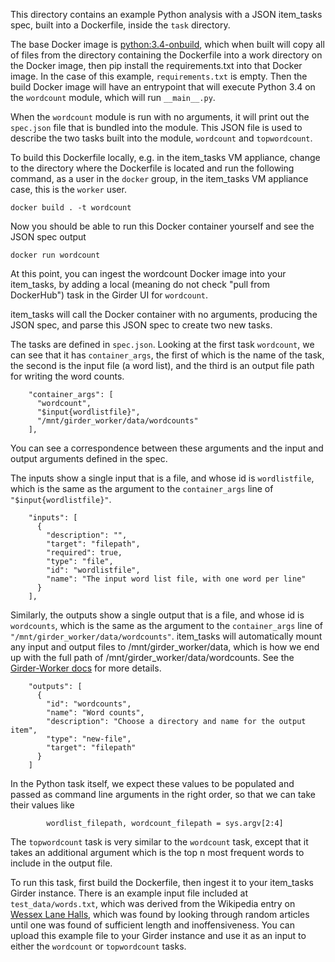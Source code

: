 This directory contains an example Python analysis with a JSON item_tasks spec,
built into a Dockerfile, inside the `task` directory.

The base Docker image is [python:3.4-onbuild](https://github.com/docker-library/python/blob/master/3.4/onbuild/Dockerfile),
which when built will copy all of files from the directory containing the Dockerfile into a work
directory on the Docker image, then pip install the requirements.txt into that Docker image. In 
the case of this example, `requirements.txt` is empty. Then the build Docker image will have an
entrypoint that will execute Python 3.4 on the `wordcount` module, which will run `__main__.py`.

When the `wordcount` module is run with no arguments, it will print out the `spec.json` file
that is bundled into the module. This JSON file is used to describe the two tasks built
into the module, `wordcount` and `topwordcount`.

To build this Dockerfile locally, e.g. in the item_tasks VM appliance, change to the
directory where the Dockerfile is located and run the following command, as a user in
the `docker` group, in the item_tasks VM appliance case, this is the `worker` user.

```
docker build . -t wordcount
```

Now you should be able to run this Docker container yourself and see the JSON spec output

```
docker run wordcount
```

At this point, you can ingest the wordcount Docker image into your item_tasks, by adding
a local (meaning do not check "pull from DockerHub") task in the Girder UI for `wordcount`.

item_tasks will call the Docker container with no arguments, producing the JSON spec, and
parse this JSON spec to create two new tasks.

The tasks are defined in `spec.json`.  Looking at the first task `wordcount`, we
can see that it has `container_args`, the first of which is the name of the task,
the second is the input file (a word list), and the third is an output file path
for writing the word counts.

```
    "container_args": [
      "wordcount",
      "$input{wordlistfile}",
      "/mnt/girder_worker/data/wordcounts"
    ],
```

You can see a correspondence between these arguments and the input and output
arguments defined in the spec.

The inputs show a single input that is a file, and whose id is `wordlistfile`, which
is the same as the argument to the `container_args` line of `"$input{wordlistfile}"`.

```
    "inputs": [
      {
        "description": "",
        "target": "filepath",
        "required": true,
        "type": "file",
        "id": "wordlistfile",
        "name": "The input word list file, with one word per line"
      }
    ],
```

Similarly, the outputs show a single output that is a file, and whose id is `wordcounts`,
which is the same as the argument to the `container_args` line of `"/mnt/girder_worker/data/wordcounts"`.
item_tasks will automatically mount any input and output files to /mnt/girder_worker/data, which is how
we end up with the full path of /mnt/girder_worker/data/wordcounts.  See the [Girder-Worker docs](http://girder-worker.readthedocs.io/en/latest/plugins.html#docker) for more details.

```
    "outputs": [
      {
        "id": "wordcounts",
        "name": "Word counts",
        "description": "Choose a directory and name for the output item",
        "type": "new-file",
        "target": "filepath"
      }
    ]
```

In the Python task itself, we expect these values to be populated and passed as
command line arguments in the right order, so that we can take their values like

```
        wordlist_filepath, wordcount_filepath = sys.argv[2:4]

```

The `topwordcount` task is very similar to the `wordcount` task, except that it
takes an additional argument which is the top n most frequent words to include
in the output file.

To run this task, first build the Dockerfile, then ingest it to your item_tasks
Girder instance.  There is an example input file included at `test_data/words.txt`, 
which was derived from the Wikipedia entry on [Wessex Lane Halls](https://en.wikipedia.org/wiki/Wessex_Lane_Halls),
which was found by looking through random articles until one was found of sufficient length and inoffensiveness.
You can upload this example file to your Girder instance and use it as an input to either
the `wordcount` or `topwordcount` tasks.
